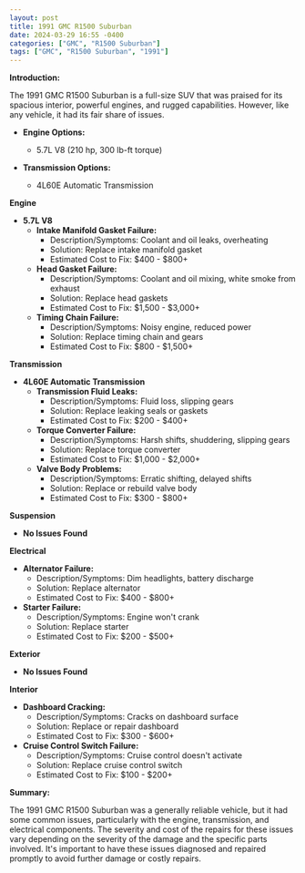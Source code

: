 ```yaml
---
layout: post
title: 1991 GMC R1500 Suburban
date: 2024-03-29 16:55 -0400
categories: ["GMC", "R1500 Suburban"]
tags: ["GMC", "R1500 Suburban", "1991"]
---
```

**Introduction:**

The 1991 GMC R1500 Suburban is a full-size SUV that was praised for its spacious interior, powerful engines, and rugged capabilities. However, like any vehicle, it had its fair share of issues.

* **Engine Options:**
    * 5.7L V8 (210 hp, 300 lb-ft torque)

* **Transmission Options:**
    * 4L60E Automatic Transmission

**Engine**

* **5.7L V8**
    * **Intake Manifold Gasket Failure:**
        * Description/Symptoms: Coolant and oil leaks, overheating
        * Solution: Replace intake manifold gasket
        * Estimated Cost to Fix: $400 - $800+
    * **Head Gasket Failure:**
        * Description/Symptoms: Coolant and oil mixing, white smoke from exhaust
        * Solution: Replace head gaskets
        * Estimated Cost to Fix: $1,500 - $3,000+
    * **Timing Chain Failure:**
        * Description/Symptoms: Noisy engine, reduced power
        * Solution: Replace timing chain and gears
        * Estimated Cost to Fix: $800 - $1,500+

**Transmission**

* **4L60E Automatic Transmission**
    * **Transmission Fluid Leaks:**
        * Description/Symptoms: Fluid loss, slipping gears
        * Solution: Replace leaking seals or gaskets
        * Estimated Cost to Fix: $200 - $400+
    * **Torque Converter Failure:**
        * Description/Symptoms: Harsh shifts, shuddering, slipping gears
        * Solution: Replace torque converter
        * Estimated Cost to Fix: $1,000 - $2,000+
    * **Valve Body Problems:**
        * Description/Symptoms: Erratic shifting, delayed shifts
        * Solution: Replace or rebuild valve body
        * Estimated Cost to Fix: $300 - $800+

**Suspension**

* **No Issues Found**

**Electrical**

* **Alternator Failure:**
    * Description/Symptoms: Dim headlights, battery discharge
    * Solution: Replace alternator
    * Estimated Cost to Fix: $400 - $800+
* **Starter Failure:**
    * Description/Symptoms: Engine won't crank
    * Solution: Replace starter
    * Estimated Cost to Fix: $200 - $500+

**Exterior**

* **No Issues Found**

**Interior**

* **Dashboard Cracking:**
    * Description/Symptoms: Cracks on dashboard surface
    * Solution: Replace or repair dashboard
    * Estimated Cost to Fix: $300 - $600+
* **Cruise Control Switch Failure:**
    * Description/Symptoms: Cruise control doesn't activate
    * Solution: Replace cruise control switch
    * Estimated Cost to Fix: $100 - $200+

**Summary:**

The 1991 GMC R1500 Suburban was a generally reliable vehicle, but it had some common issues, particularly with the engine, transmission, and electrical components. The severity and cost of the repairs for these issues vary depending on the severity of the damage and the specific parts involved. It's important to have these issues diagnosed and repaired promptly to avoid further damage or costly repairs.
